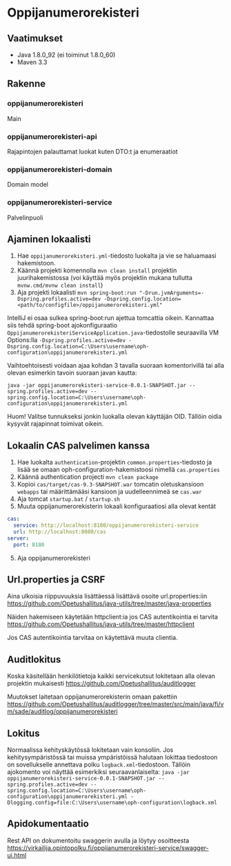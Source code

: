 # Oppijanumerorekisteri

## Vaatimukset
- Java 1.8.0_92 (ei toiminut 1.8.0_60)
- Maven 3.3

## Rakenne
### oppijanumerorekisteri
Main
### oppijanumerorekisteri-api
Rajapintojen palauttamat luokat kuten DTO:t ja enumeraatiot
### oppijanumerorekisteri-domain
Domain model
### oppijanumerorekisteri-service
Palvelinpuoli

## Ajaminen lokaalisti
1) Hae `oppijanumerorekisteri.yml`-tiedosto luokalta ja vie se haluamaasi hakemistoon.
2) Käännä projekti komennolla `mvn clean install` projektin juurihakemistossa (voi käyttää myös projektin mukana tullutta `mvnw.cmd/mvnw clean install`)
3) Aja projekti lokaalisti `mvn spring-boot:run "-Drun.jvmArguments=-Dspring.profiles.active=dev -Dspring.config.location=<path/to/configfile>/oppijanumerorekisteri.yml"`

IntelliJ ei osaa sulkea spring-boot:run ajettua tomcattia oikein. Kannattaa siis tehdä spring-boot ajokonfiguraatio `OppijanumerorekisteriServiceApplication.java`-tiedostolle seuraavilla VM Options:lla `-Dspring.profiles.active=dev -Dspring.config.location=C:\Users\username\oph-configuration\oppijanumerorekisteri.yml`

Vaihtoehtoisesti voidaan ajaa kohdan 3 tavalla suoraan komentorivillä tai alla olevan esimerkin tavoin suoraan javan kautta: 

`java -jar oppijanumerorekisteri-service-0.0.1-SNAPSHOT.jar --spring.profiles.active=dev --spring.config.location=C:\Users\username\oph-configuration\oppijanumerorekisteri.yml`

Huom! Valitse tunnukseksi jonkin luokalla olevan käyttäjän OID. Tällöin oidia kysyvät rajapinnat toimivat oikein.

## Lokaalin CAS palvelimen kanssa
1) Hae luokalta `authentication`-projektin `common.properties`-tiedosto ja lisää se omaan oph-configuration-hakemistoosi nimellä `cas.properties`
2) Käännä authentication projecti `mvn clean package`
3) Kopioi `cas/target/cas-9.3-SNAPSHOT.war` tomcatin oletuskansioon `webapps` tai määrittämääsi kansioon ja uudelleennimeä se `cas.war`
4) Aja tomcat `startup.bat` / `startup.sh`
5) Muuta oppijanumerorekisterin lokaali konfiguraatiosi alla olevat kentät
```yaml
cas:
  service: http://localhost:8180/oppijanumerorekisteri-service
  url: http://localhost:8080/cas
server:
  port: 8180
```
5) Aja oppijanumerorekisteri

## Url.properties ja CSRF
Aina ulkoisia riippuvuuksia lisättäessä lisättävä osoite url.properties:iin
https://github.com/Opetushallitus/java-utils/tree/master/java-properties

Näiden hakemiseen käytetään httpclient:ia jos CAS autentikointia ei tarvita
https://github.com/Opetushallitus/java-utils/tree/master/httpclient

Jos CAS autentikointia tarvitaa on käytettävä muuta clientia.

## Auditlokitus
Koska käsitellään henkilötietoja kaikki servicekutsut lokitetaan alla olevan projektin mukaisesti
https://github.com/Opetushallitus/auditlogger

Muutokset laitetaan oppijanumerorekisterin omaan pakettiin 
https://github.com/Opetushallitus/auditlogger/tree/master/src/main/java/fi/vm/sade/auditlog/oppijanumerorekisteri

## Lokitus
Normaalissa kehityskäytössä lokitetaan vain konsoliin. Jos kehitysympäristössä tai muissa ympäristöissä halutaan lokittaa tiedostoon on sovellukselle annettava polku `logback.xml`-tiedostoon. Tällöin ajokomento voi näyttää esimerkiksi seuraavanlaiselta: 
`java -jar oppijanumerorekisteri-service-0.0.1-SNAPSHOT.jar --spring.profiles.active=dev --spring.config.location=C:\Users\username\oph-configuration\oppijanumerorekisteri.yml -Dlogging.config=file:C:\Users\username\oph-configuration\logback.xml`

## Apidokumentaatio
Rest API on dokumentoitu swaggerin avulla ja löytyy osoitteesta https://virkailija.opintopolku.fi/oppijanumerorekisteri-service/swagger-ui.html